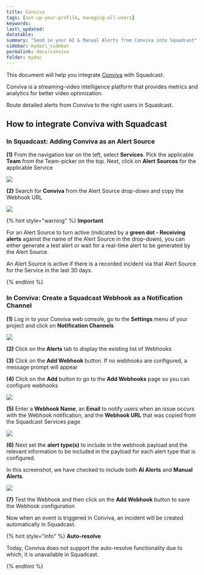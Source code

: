 ```yaml
---
title: Conviva
tags: [set-up-your-profile, managing-all-users]
keywords: 
last\_updated: 
datatable: 
summary: "Send in your AI & Manual Alerts from Conviva into Squadcast"
sidebar: mydoc\_sidebar
permalink: docs/conviva
folder: mydoc
---
```


This document will help you integrate [Conviva](https://www.conviva.com/) with Squadcast.

Conviva is a streaming-video intelligence platform that provides metrics and analytics for better video optimization. 

Route detailed alerts from Conviva to the right users in Squadcast.

## How to integrate Conviva with Squadcast

### In Squadcast: Adding Conviva as an Alert Source

**(1)** From the navigation bar on the left, select **Services**. Pick the applicable **Team** from the Team-picker on the top. Next, click on **Alert Sources** for the applicable Service

![](../../.gitbook/assets/alert\_source\_1.png)

**(2)** Search for **Conviva** from the Alert Source drop-down and copy the Webhook URL

![](../../.gitbook/assets/conviva\_1.png)

{% hint style="warning" %} 
<b>Important</b>
<p>For an Alert Source to turn active (indicated by a <b>green dot - Receiving alerts</b> against the name of the Alert Source in the drop-down), you can either generate a test alert or wait for a real-time alert to be generated by the Alert Source.</p>
<p>An Alert Source is active if there is a recorded incident via that Alert Source for the Service in the last 30 days.</p>
{% endhint %}

### In Conviva: Create a Squadcast Webhook as a Notification Channel

**(1)** Log in to your Conviva web console, go to the **Settings** menu of your project and click on **Notification Channels**

![](../../.gitbook/assets/conviva\_2.png)

**(2)** Click on the **Alerts** tab to display the existing list of Webhooks

**(3)** Click on the **Add Webhook** button. If no webhooks are configured, a message prompt will appear

**(4)** Click on the **Add** button to go to the **Add Webhooks** page so you can configure webhooks

![](../../.gitbook/assets/conviva\_3.png)

**(5)** Enter a **Webhook Name**, an **Email** to notify users when an issue occurs with the Webhook notification, and the **Webhook URL** that was copied from the Squadcast Services page

![](../../.gitbook/assets/conviva\_4.png)

**(6)** Next set the **alert type(s)** to include in the webhook payload and the relevant information to be included in the payload for each alert type that is configured. 

In this screenshot, we have checked to include both **AI Alerts** and **Manual Alerts**.

![](../../.gitbook/assets/conviva\_5.png)

**(7)** Test the Webhook and then click on the **Add Webhook** button to save the Webhook configuration

Now when an event is triggered in Conviva, an incident will be created automatically in Squadcast.

{% hint style="info" %} 
<b>Auto-resolve</b>
<p>Today, Conviva does not support the auto-resolve functionality due to which, it is unavailable in Squadcast.</p>
{% endhint %}